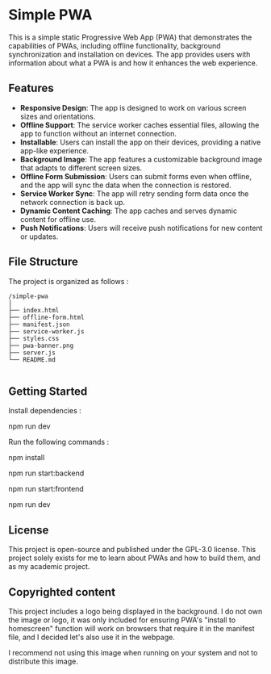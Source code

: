 # Simple PWA

This is a simple static Progressive Web App (PWA) that demonstrates the capabilities of PWAs, including offline functionality, background synchronization and installation on devices. The app provides users with information about what a PWA is and how it enhances the web experience.

## Features

- **Responsive Design**: The app is designed to work on various screen sizes and orientations.
- **Offline Support**: The service worker caches essential files, allowing the app to function without an internet connection.
- **Installable**: Users can install the app on their devices, providing a native app-like experience.
- **Background Image**: The app features a customizable background image that adapts to different screen sizes.
- **Offline Form Submission**: Users can submit forms even when offline, and the app will sync the data when the connection is restored.
- **Service Worker Sync**: The app will retry sending form data once the network connection is back up.
- **Dynamic Content Caching**: The app caches and serves dynamic content for offline use.
- **Push Notifications**: Users will receive push notifications for new content or updates.


## File Structure

The project is organized as follows :
```
/simple-pwa
│
├── index.html
├── offline-form.html
├── manifest.json
├── service-worker.js
├── styles.css
├── pwa-banner.png
├── server.js
└── README.md


```
## Getting Started

Install dependencies :

npm run dev


Run the following commands :

npm install

npm run start:backend

npm run start:frontend

npm run dev


## License

This project is open-source and published under the GPL-3.0 license.
This project solely exists for me to learn about PWAs and how to build them, and as my academic project.

## Copyrighted content

This project includes a logo being displayed in the background. I do not own the image or logo, it was only included for ensuring PWA's "install to homescreen" function will work on browsers that require it in the manifest file, and I decided let's also use it in the webpage.

I recommend not using this image when running on your system and not to distribute this image.
